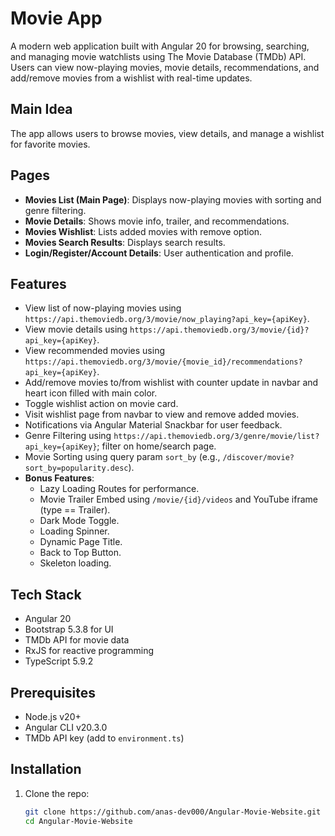# Movie App

A modern web application built with Angular 20 for browsing, searching, and managing movie watchlists using The Movie Database (TMDb) API. Users can view now-playing movies, movie details, recommendations, and add/remove movies from a wishlist with real-time updates.

## Main Idea
The app allows users to browse movies, view details, and manage a wishlist for favorite movies.

## Pages
- **Movies List (Main Page)**: Displays now-playing movies with sorting and genre filtering.
- **Movie Details**: Shows movie info, trailer, and recommendations.
- **Movies Wishlist**: Lists added movies with remove option.
- **Movies Search Results**: Displays search results.
- **Login/Register/Account Details**: User authentication and profile.

## Features
- View list of now-playing movies using `https://api.themoviedb.org/3/movie/now_playing?api_key={apiKey}`.
- View movie details using `https://api.themoviedb.org/3/movie/{id}?api_key={apiKey}`.
- View recommended movies using `https://api.themoviedb.org/3/movie/{movie_id}/recommendations?api_key={apiKey}`.
- Add/remove movies to/from wishlist with counter update in navbar and heart icon filled with main color.
- Toggle wishlist action on movie card.
- Visit wishlist page from navbar to view and remove added movies.
- Notifications via Angular Material Snackbar for user feedback.
- Genre Filtering using `https://api.themoviedb.org/3/genre/movie/list?api_key={apiKey}`; filter on home/search page.
- Movie Sorting using query param `sort_by` (e.g., `/discover/movie?sort_by=popularity.desc`).
- **Bonus Features**:
  - Lazy Loading Routes for performance.
  - Movie Trailer Embed using `/movie/{id}/videos` and YouTube iframe (type == Trailer).
  - Dark Mode Toggle.
  - Loading Spinner.
  - Dynamic Page Title.
  - Back to Top Button.
  - Skeleton loading.

## Tech Stack
- Angular 20
- Bootstrap 5.3.8 for UI
- TMDb API for movie data
- RxJS for reactive programming
- TypeScript 5.9.2

## Prerequisites
- Node.js v20+
- Angular CLI v20.3.0
- TMDb API key (add to `environment.ts`)

## Installation
1. Clone the repo:
   ```bash
   git clone https://github.com/anas-dev000/Angular-Movie-Website.git
   cd Angular-Movie-Website
